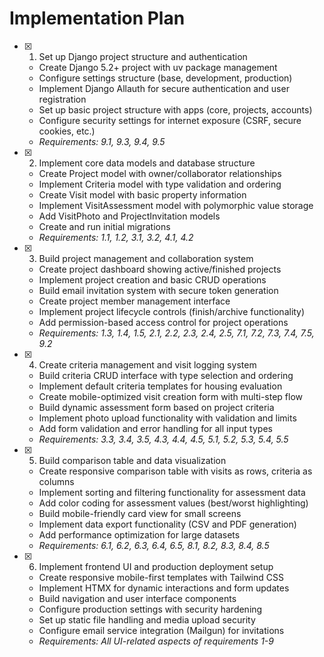 # Implementation Plan

- [X] 1. Set up Django project structure and authentication
  - Create Django 5.2+ project with uv package management
  - Configure settings structure (base, development, production)
  - Implement Django Allauth for secure authentication and user registration
  - Set up basic project structure with apps (core, projects, accounts)
  - Configure security settings for internet exposure (CSRF, secure cookies, etc.)
  - _Requirements: 9.1, 9.3, 9.4, 9.5_

- [x] 2. Implement core data models and database structure
  - Create Project model with owner/collaborator relationships
  - Implement Criteria model with type validation and ordering
  - Create Visit model with basic property information
  - Implement VisitAssessment model with polymorphic value storage
  - Add VisitPhoto and ProjectInvitation models
  - Create and run initial migrations
  - _Requirements: 1.1, 1.2, 3.1, 3.2, 4.1, 4.2_

- [x] 3. Build project management and collaboration system
  - Create project dashboard showing active/finished projects
  - Implement project creation and basic CRUD operations
  - Build email invitation system with secure token generation
  - Create project member management interface
  - Implement project lifecycle controls (finish/archive functionality)
  - Add permission-based access control for project operations
  - _Requirements: 1.3, 1.4, 1.5, 2.1, 2.2, 2.3, 2.4, 2.5, 7.1, 7.2, 7.3, 7.4, 7.5, 9.2_

- [x] 4. Create criteria management and visit logging system
  - Build criteria CRUD interface with type selection and ordering
  - Implement default criteria templates for housing evaluation
  - Create mobile-optimized visit creation form with multi-step flow
  - Build dynamic assessment form based on project criteria
  - Implement photo upload functionality with validation and limits
  - Add form validation and error handling for all input types
  - _Requirements: 3.3, 3.4, 3.5, 4.3, 4.4, 4.5, 5.1, 5.2, 5.3, 5.4, 5.5_

- [x] 5. Build comparison table and data visualization
  - Create responsive comparison table with visits as rows, criteria as columns
  - Implement sorting and filtering functionality for assessment data
  - Add color coding for assessment values (best/worst highlighting)
  - Build mobile-friendly card view for small screens
  - Implement data export functionality (CSV and PDF generation)
  - Add performance optimization for large datasets
  - _Requirements: 6.1, 6.2, 6.3, 6.4, 6.5, 8.1, 8.2, 8.3, 8.4, 8.5_

- [x] 6. Implement frontend UI and production deployment setup
  - Create responsive mobile-first templates with Tailwind CSS
  - Implement HTMX for dynamic interactions and form updates
  - Build navigation and user interface components
  - Configure production settings with security hardening
  - Set up static file handling and media upload security
  - Configure email service integration (Mailgun) for invitations
  - _Requirements: All UI-related aspects of requirements 1-9_
